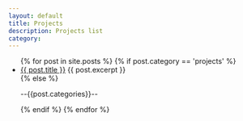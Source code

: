 ```yaml
---
layout: default
title: Projects
description: Projects list
category: 
---
```


<ul>
  {% for post in site.posts %}
    {% if post.category == 'projects' %}
	    <li class="post_list_item">
	      <a href="{{ post.url }}">{{ post.title }}</a>
	      {{ post.excerpt }}
	    </li>
	{% else %}
		<p>--{{post.categories}}--</p>
	{% endif %}
  {% endfor %}
</ul>